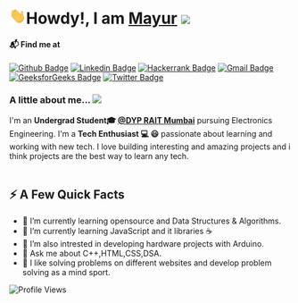 <h1> <img src="https://raw.githubusercontent.com/ABSphreak/ABSphreak/master/gifs/Hi.gif" width="30px">Howdy!, I am <a href="https://github.com/mayur295">Mayur</a> <img src="https://emojis.slackmojis.com/emojis/images/1531849430/4246/blob-sunglasses.gif?1531849430" width="30px"></h1>
</h1>

#### 📬 Find me at
[![Github Badge](http://img.shields.io/badge/-Github-black?style=flat-square&logo=github&link=https://github.com/mayur295/)](https://github.com/mayur295/) 
[![Linkedin Badge](https://img.shields.io/badge/-LinkedIn-blue?style=flat-square&logo=Linkedin&logoColor=white&link=https://www.linkedin.com/in/mayur-bhamare/)](https://www.linkedin.com/in/mayur-bhamare)
[![Hackerrank Badge](https://img.shields.io/badge/-Hackerrank-2EC866?style=flat-square&logo=HackerRank&logoColor=white&link=https://www.hackerrank.com/mayurbhamare2001)](https://www.hackerrank.com/mayurbhamare2001)
[![Gmail Badge](https://img.shields.io/badge/-Gmail-d14836?style=flat-square&logo=Gmail&logoColor=white&link=mailto:mayurbhamare2001@gmail.com)](mailto:mayurbhamare2001@gmail.com)
[![GeeksforGeeks Badge](https://img.shields.io/badge/-GeeksforGeeks-0F9D58?style=flat-square&logo=GeeksforGeeks&logoColor=white&link=https://auth.geeksforgeeks.org/user/mayurbhamare2001/profile)](https://auth.geeksforgeeks.org/user/mayurbhamare2001/profile)
[![Twitter Badge](https://img.shields.io/badge/Twitter-1DA1F2?style=flat-square&logo=twitter&logoColor=white&link=https://twitter.com/mayur2951)](https://twitter.com/mayur2951)


### A little about me...  <img src="https://media.giphy.com/media/VgCDAzcKvsR6OM0uWg/giphy.gif" width="50"> 
I'm an **Undergrad Student🎓 [@DYP RAIT Mumbai](http://www.dypatil.edu/mumbai/rait/)** pursuing Electronics Engineering. I'm a **Tech Enthusiast 💻 😃** passionate about learning and working with new tech. I love building interesting and amazing projects and i think projects are the best way to learn any tech. <br/><br/>




## ⚡️ A Few Quick Facts

- 🔭 I’m currently learning opensource and Data Structures & Algorithms.
- 🌱 I’m currently learning JavaScript and it libraries ☕
- 👯 I’m also intrested in developing hardware projects with Arduino.
- 💬 Ask me about C++,HTML,CSS,DSA.
- 🌱 I like solving problems on different websites and develop problem solving as a mind sport.

  





![Profile Views](https://komarev.com/ghpvc/?username=mayur295)






<!--
**Defcon27/Defcon27** is a ✨ _special_ ✨ repository because its `README.md` (this file) appears on your GitHub profile.

pic on right
<img height="270" src="sss.svg" align=right>

 
views
![Profile Views](https://komarev.com/ghpvc/?username=Defcon27)
[![HitCount](http://hits.dwyl.com/Defcon27/.svg)](http://hits.dwyl.com/Defcon27)


social modded badge
<a href="https://www.linkedin.com/in/michael-hoffmann-3b8933b1"><img src="https://img.shields.io/badge/linkedin-%230077B5.svg?&style=for-the-badge&logo=linkedin&logoColor=white" height=25></a>


language badges:
![Python](https://img.shields.io/badge/Python-FECE00?style=flat&logo=Python&logoColor=3776AB)
![C](https://img.shields.io/badge/C-00599C?style=flat&logo=c)
![C++](https://img.shields.io/badge/C++-00599C?style=flat&logo=c%2b%2b)

![HTML5](https://img.shields.io/badge/HTML5-E34F26?style=flat&logo=html5&logoColor=white)
![CSS3](https://img.shields.io/badge/CSS3-1572B6?style=flat&logo=css3)
![Bootstrap](https://img.shields.io/badge/Bootstrap-563D7C?style=flat&logo=bootstrap)
![JavaScript](https://img.shields.io/badge/JavaScript-555555?style=flat&logo=javascript)
![Nodejs](https://img.shields.io/badge/Nodejs-555555?style=flat&logo=Node.js)
![MongoDB](https://img.shields.io/badge/MongoDB-555555?style=flat&logo=mongodb)

![Git](https://img.shields.io/badge/Git-555555?style=flat-square&logo=git)
![GitHub](https://img.shields.io/badge/GitHub-181717?style=flat-square&logo=github)


-->
